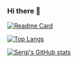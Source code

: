 ### Hi there 👋

[![Readme Card](https://sergi-github-readme-stats.vercel.app/api/pin/?username=sergi-s&repo=IR-Models)](https://github.com/sergi-s/IR-Models)

[![Top Langs](https://sergi-github-readme-stats.vercel.app/api/top-langs?username=sergi-s&langs_count=5&hide=jupyter%20notebook&layout=compact)](https://github.com/sergi-s/sergi-s)

[![Sergi's GitHub stats](https://sergi-github-readme-stats.vercel.app/api?username=sergi-s)](https://github.com/sergi-s/sergi-s)

<!--
**sergi-testing/sergi-testing** is a ✨ _special_ ✨ repository because its `README.md` (this file) appears on your GitHub profile.

Here are some ideas to get you started:

- 🔭 I’m currently working on ...
- 🌱 I’m currently learning ...
- 👯 I’m looking to collaborate on ...
- 🤔 I’m looking for help with ...
- 💬 Ask me about ...
- 📫 How to reach me: ...
- 😄 Pronouns: ...
- ⚡ Fun fact: ...
-->
